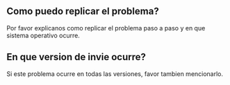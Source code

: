 ## Como puedo replicar el problema?
Por favor explicanos como replicar el problema paso a paso y en que sistema operativo ocurre.
## En que version de invie ocurre?
Si este problema ocurre en todas las versiones, favor tambien mencionarlo.

